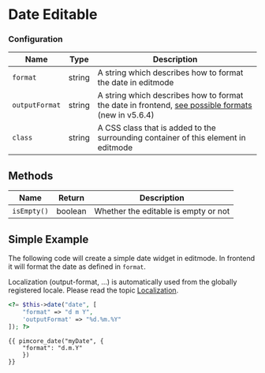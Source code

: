 # Date Editable

### Configuration

| Name     | Type   | Description                                                                        |
|----------|--------|------------------------------------------------------------------------------------|
| `format` | string | A string which describes how to format the date in editmode                       |
| `outputFormat` | string | A string which describes how to format the date in frontend, [see possible formats](https://carbon.nesbot.com/docs/)   (new in v5.6.4)                 |
| `class`  | string | A CSS class that is added to the surrounding container of this element in editmode |

## Methods

| Name          | Return    | Description                                                            |
|---------------|-----------|------------------------------------------------------------------------|
| `isEmpty()`   | boolean   | Whether the editable is empty or not                                   |


## Simple Example

The following code will create a simple date widget in editmode. 
In frontend it will format the date as defined in `format`.

Localization (output-format, ...) is automatically used from the globally registered locale.
Please read the topic [Localization](../../06_Multi_Language_i18n/README.md).

<div class="code-section">

```php
<?= $this->date("date", [
    "format" => "d m Y",
    'outputFormat' => "%d.%m.%Y"
]); ?>
```

```twig
{{ pimcore_date("myDate", {
    "format": "d.m.Y"
    })
}}
```
</div>
